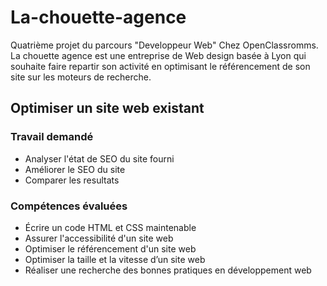 # La-chouette-agence

Quatrième projet du parcours "Developpeur Web" Chez OpenClassromms. 
La chouette agence est une entreprise de Web design basée à Lyon qui souhaite faire repartir son activité en optimisant le référencement de son site sur les moteurs de recherche. 

## Optimiser un site web existant

### Travail demandé 

- Analyser l'état de SEO du site fourni
- Améliorer le SEO du site
- Comparer les resultats

### Compétences évaluées

- Écrire un code HTML et CSS maintenable
- Assurer l'accessibilité d'un site web
- Optimiser le référencement d'un site web
- Optimiser la taille et la vitesse d’un site web
- Réaliser une recherche des bonnes pratiques en développement web